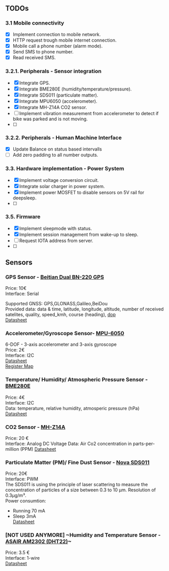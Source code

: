 ## TODOs
### 3.1 Mobile connectivity
- [X] Implement connection to mobile network.
- [X] HTTP request trough mobile internet connection.
- [X] Mobile call a phone number (alarm mode).
- [X] Send SMS to phone number.
- [X] Read received SMS.

### 3.2.1. Peripherals - Sensor integration
- [X] Integrate GPS.
- [X] Integrate BME280E (humidity/temperature/pressure).
- [X] Integrate SDS011 (particulate matter). 
- [X] Integrate MPU6050 (accelerometer). 
- [X] Integrate MH-Z14A CO2 sensor. 
- [ ] Implement vibration measurement from accelerometer to detect if bike was parked and is not moving.
- [ ] 



### 3.2.2. Peripherals - Human Machine Interface
- [X] Update Balance on status based intervalls
- [ ] Add zero padding to all number outputs. 

### 3.3. Hardware implementation - Power System
- [X] Implement voltage conversion circuit.
- [X] Integrate solar charger in power system. 
- [X] Implement power MOSFET to disable sensors on 5V rail for deepsleep.
- [ ]
 

### 3.5. Firmware
- [X] Implement sleepmode with status.
- [X] Implement session management from wake-up to sleep.
- [ ] Request IOTA address from server.
- [ ]


## Sensors

### GPS Sensor - [Beitian Dual BN-220 GPS](https://www.banggood.com/Beitian-Dual-BN-220-GPS-GLONASS-Antenna-Module-TTL-Level-RC-Drone-Airplane-p-1208588.html?rmmds=search&cur_warehouse=CN)
Price: 10€  
Interface: Serial

Supported GNSS: GPS,GLONASS,Galileo,BeiDou  
Provided data: data & time, latitude, longitude, altitude, number of received satelites, quality, speed_kmh, course (heading), [dop](https://gisgeography.com/gps-accuracy-hdop-pdop-gdop-multipath/)  
[Datasheet](https://files.banggood.com/2016/11/BN-220%20GPS+Antenna%20datasheet.pdf)



### Accelerometer/Gyroscope Sensor- [MPU-6050](https://www.banggood.com/6DOF-MPU-6050-3-Axis-Gyro-With-Accelerometer-Sensor-Module-For-Arduino-p-80862.html?rmmds=detail-top-buytogether-auto&cur_warehouse=CN)
6-DOF - 3-axis accelerometer and 3-axis gyroscope  
Price: 2€  
Interface: I2C  
[Datasheet](https://www.invensense.com/wp-content/uploads/2015/02/MPU-6000-Datasheet1.pdf)\
[Register Map](https://www.invensense.com/wp-content/uploads/2015/02/MPU-6000-Register-Map1.pdf)



### Temperature/ Humidity/ Atmospheric Pressure Sensor - [BME280E](https://www.banggood.com/BME280-Digital-Sensor-Temperature-Humidity-Atmospheric-Pressure-Sensor-Module-p-1354769.html?rmmds=search&cur_warehouse=CN)
Price: 4€  
Interface: I2C  
Data: temperature, relative humidity, atmosperic pressure (hPa)  
[Datasheet](https://ae-bst.resource.bosch.com/media/_tech/media/datasheets/BST-BME280-DS002.pdf)



### CO2 Sensor - [MH-Z14A](https://www.banggood.com/NDIR-CO2-Sensor-MH-Z14A-PWM-NDIR-Infrared-Carbon-Dioxide-Sensor-Module-Serial-Port-0-5000PPM-Controller-p-1248270.html?rmmds=search&cur_warehouse=CN)  
Price: 20 €  
Interface: Analog DC Voltage 
Data: Air Co2 concentration in parts-per-million (PPM)
[Datasheet](http://myosuploads3.banggood.com/products/20190729/20190729034710mh-z14co2.pdf)



### Particulate Matter (PM)/ Fine Dust Sensor - [Nova SDS011](https://www.banggood.com/Geekcreit-Nova-PM-Sensor-SDS011-High-Precision-Laser-PM2_5-Air-Quality-Detection-Sensor-Module-Tester-p-1144246.html?rmmds=search&cur_warehouse=CN)
Price: 20€  
Interface: PWM  
The SDS011 is using the principle of laser scattering to measure the concentration of particles of a size between 0.3 to 10 µm. Resolution of 0.3µg/m³.  
Power consumtion:
  - Running 70 mA
  - Sleep 3mA  
[Datasheet](https://cdn-reichelt.de/documents/datenblatt/X200/SDS011-DATASHEET.pdf)



### [NOT USED ANYMORE] ~Humidity and Temperature Sensor - [ASAIR AM2302 (DHT22)](https://www.banggood.com/AM2302-DHT22-Temperature-And-Humidity~-Sensor-Module-For-Arduino-SCM-p-937403.html?rmmds=detail-top-buytogether-auto&cur_warehouse=CN)~
Price: 3.5 €  
Interface: 1-wire  
[Datasheet](https://cdn-shop.adafruit.com/datasheets/Digital+humidity+and+temperature+sensor+AM2302.pdf)






